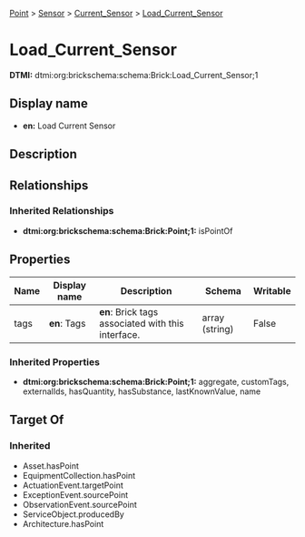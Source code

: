 [Point](../../Point.md) > [Sensor](../Sensor.md) > [Current_Sensor](Current_Sensor.md) > [Load_Current_Sensor](.)
# Load_Current_Sensor
**DTMI:** dtmi:org:brickschema:schema:Brick:Load_Current_Sensor;1
## Display name
- **en:** Load Current Sensor
## Description
## Relationships
### Inherited Relationships
* **dtmi:org:brickschema:schema:Brick:Point;1:** isPointOf
## Properties
|Name|Display name|Description|Schema|Writable|
|-|-|-|-|-|
|tags|**en**: Tags|**en**: Brick tags associated with this interface.|array (string)|False|
### Inherited Properties
* **dtmi:org:brickschema:schema:Brick:Point;1:** aggregate, customTags, externalIds, hasQuantity, hasSubstance, lastKnownValue, name
## Target Of
### Inherited
* Asset.hasPoint
* EquipmentCollection.hasPoint
* ActuationEvent.targetPoint
* ExceptionEvent.sourcePoint
* ObservationEvent.sourcePoint
* ServiceObject.producedBy
* Architecture.hasPoint
